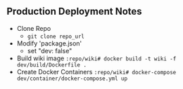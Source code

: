 ## Production Deployment Notes

- Clone Repo
	- `git clone repo_url`
- Modify 'package.json'
	- set "dev: false"
- Build wiki image
`:repo/wiki# docker build -t wiki -f dev/build/Dockerfile .`
- Create Docker Containers
`:repo/wiki# docker-compose dev/container/docker-compose.yml up`
